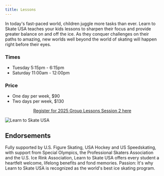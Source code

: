```yaml
---
title: Lessons
---
```


In today's fast-paced world, children juggle more tasks than ever. Learn to Skate USA teaches your kids lessons to sharpen their focus and provide greater balance on and off the ice. As they conquer challenges on their paths to amazing, new worlds well beyond the world of skating will happen right before their eyes.

### Times

- Tuesday 5:15pm - 6:15pm
- Saturday 11:00am - 12:00pm

### Price

- One day per week, $90
- Two days per week, $130

[<p align=center>Register for 2025 Group Lessons Session 2 here</p>](https://klamathicesports.sportngin.com/register/form/129697126)

![Learn to Skate USA](https://cdn1.sportngin.com/attachments/photo/def2-148214256/LTS_Logo_large.png "Learn to Skate USA")

## Endorsements

Fully supported by U.S. Figure Skating, USA Hockey and US Speedskating, with support from Special Olympics, the Professional Skaters Association and the U.S. Ice Rink Association, Learn to Skate USA offers every student a heartfelt welcome, lifelong benefits and fond memories. Passion: It's why Learn to Skate USA is recognized as the world's best ice skating program.
